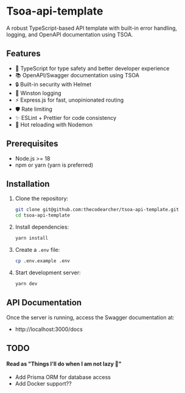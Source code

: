 # Tsoa-api-template

A robust TypeScript-based API template with built-in error handling, logging, and OpenAPI documentation using TSOA.

## Features

- 🚀 TypeScript for type safety and better developer experience
- 📚 OpenAPI/Swagger documentation using TSOA
- 🔒 Built-in security with Helmet
- 📝 Winston logging
- ⚡️ Express.js for fast, unopinionated routing
- 🛡️ Rate limiting
- ✨ ESLint + Prettier for code consistency
- 🔄 Hot reloading with Nodemon

## Prerequisites

- Node.js >= 18
- npm or yarn (yarn is preferred)

## Installation

1. Clone the repository:
   ```bash
   git clone git@github.com:thecodearcher/tsoa-api-template.git
   cd tsoa-api-template
   ```

2. Install dependencies:
   ```bash
   yarn install
   ```

3. Create a `.env` file:
   ```bash
   cp .env.example .env
   ```

4. Start development server:
   ```bash
   yarn dev
   ```

## API Documentation

Once the server is running, access the Swagger documentation at:
- http://localhost:3000/docs

## TODO 
#### Read as "Things I'll do when I am not lazy 🥲"

- Add Prisma ORM for database access
- Add Docker support??
